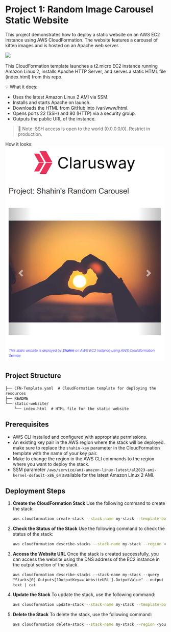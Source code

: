 # Project 1: Random Image Carousel Static Website

This project demonstrates how to deploy a static website on an AWS EC2 instance using AWS CloudFormation. The website features a carousel of kitten images and is hosted on an Apache web server.

<img src="https://cdn.hashnode.com/res/hashnode/image/upload/v1743001746879/215e7470-a842-443b-98b9-1f2d82695e25.gif" width="500" height="auto" />

This CloudFormation template launches a t2.micro EC2 instance running Amazon Linux 2, installs Apache HTTP Server, and serves a static HTML file (index.html) from this repo.

💡 What it does:
- Uses the latest Amazon Linux 2 AMI via SSM.
- Installs and starts Apache on launch.
- Downloads the HTML from GitHub into /var/www/html.
- Opens ports 22 (SSH) and 80 (HTTP) via a security group.
- Outputs the public URL of the instance.
>🔐 Note: SSH access is open to the world (0.0.0.0/0). Restrict in production.

How it looks:  
<img src="./readme-files/screenshot.png" width="500" height="auto" />

## Project Structure
```
├── CFN-Template.yaml  # CloudFormation template for deploying the resources
├── README  
└── static-website/  
    └── index.html  # HTML file for the static website
```

## Prerequisites
- AWS CLI installed and configured with appropriate permissions.
- An existing key pair in the AWS region where the stack will be deployed. make sure to replace the `shahin-key` parameter in the CloudFormation template with the name of your key pair.
- Make to change the region in the AWS CLI commands to the region where you want to deploy the stack.
- SSM parameter `/aws/service/ami-amazon-linux-latest/al2023-ami-kernel-default-x86_64` available for the latest Amazon Linux 2 AMI.

## Deployment Steps
1. **Create the CloudFormation Stack**
   Use the following command to create the stack:
   ```sh
   aws cloudformation create-stack --stack-name my-stack --template-body file://CFN-Template.yaml --region <your-region>
   ```

2. **Check the Status of the Stack**
   Use the following command to check the status of the stack:
   ```sh
   aws cloudformation describe-stacks --stack-name my-stack --region <your-region>
   ```

3. **Access the Website URL**
   Once the stack is created successfully, you can access the website using the DNS address of the EC2 instance in the output section of the stack.
   ```
   aws cloudformation describe-stacks --stack-name my-stack --query "Stacks[0].Outputs[?OutputKey=='WebsiteURL'].OutputValue" --output text | cat
   ```

4. **Update the Stack**
   To update the stack, use the following command:
   ```sh
   aws cloudformation update-stack --stack-name my-stack --template-body file://CFN-Template.yaml --region <your-region>
   ```

5. **Delete the Stack**
   To delete the stack, use the following command:
   ```sh
   aws cloudformation delete-stack --stack-name my-stack --region <your-region>
   ```



